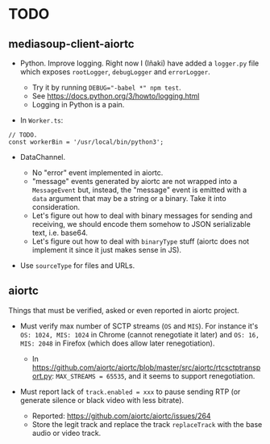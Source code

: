 # TODO

## mediasoup-client-aiortc

* Python. Improve logging. Right now I (Iñaki) have added a `logger.py` file which exposes `rootLogger`, `debugLogger` and `errorLogger`.
  - Try it by running `DEBUG="-babel *" npm test`.
  - See https://docs.python.org/3/howto/logging.html
  - Logging in Python is a pain.

* In `Worker.ts`:
```
// TODO.
const workerBin = '/usr/local/bin/python3';
```

* DataChannel.
  - No "error" event implemented in aiortc.
  - "message" events generated by aiortc are not wrapped into a `MessageEvent` but, instead, the "message" event is emitted with a `data` argument that may be a string or a binary. Take it into consideration.
  - Let's figure out how to deal with binary messages for sending and receiving, we should encode them somehow to JSON serializable text, i.e. base64.
  - Let's figure out how to deal with `binaryType` stuff (aiortc does not implement it since it just makes sense in JS).

* Use `sourceType` for files and URLs.


## aiortc

Things that must be verified, asked or even reported in aiortc project.

* Must verify max number of SCTP streams (`OS` and `MIS`). For instance it's `OS: 1024, MIS: 1024` in Chrome (cannot renegotiate it later) and `OS: 16, MIS: 2048` in Firefox (which does allow later renegotiation).
  - In https://github.com/aiortc/aiortc/blob/master/src/aiortc/rtcsctptransport.py:
    `MAX_STREAMS = 65535`, and it seems to support renegotiation.

* Must report lack of `track.enabled = xxx` to pause sending RTP (or generate silence or black video with less bitrate).
  - Reported: https://github.com/aiortc/aiortc/issues/264
  - Store the legit track and replace the track `replaceTrack` with the base audio or video track.
